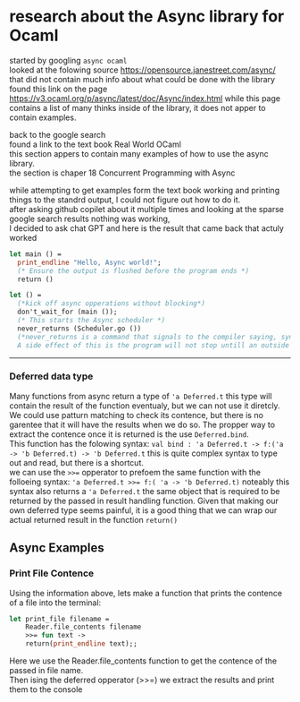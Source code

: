 # research about the Async library for Ocaml

started by googling `async ocaml`  
looked at the folowing source https://opensource.janestreet.com/async/  
that did not contain much info about what could be done with the library  
found this link on the page https://v3.ocaml.org/p/async/latest/doc/Async/index.html
while this page contains a list of many thinks inside of the library, it does not apper to contain examples.

back to the google search  
found a link to the text book Real World OCaml  
this section appers to contain many examples of how to use the async library.  
the section is chaper 18 Concurrent Programming with Async

while attempting to get examples form the text book working and printing things to the standrd output, I could not figure out how to do it.  
after asking github copilet about it multiple times and looking at the sparse google search results nothing was working,  
I decided to ask chat GPT and here is the result that came back that actuly worked
```ocaml
let main () =
  print_endline "Hello, Async world!";
  (* Ensure the output is flushed before the program ends *)
  return ()

let () =
  (*kick off async opperations without blocking*)
  don't_wait_for (main ());
  (* This starts the Async scheduler *)
  never_returns (Scheduler.go ())
  (*never_returns is a command that signals to the compiler saying, syncronux execution will not continue past this point and this function will never return.
  A side effect of this is the program will not stop untill an outside force(ctrl C) acts or explcit shutdown call is made from withn*)
```

---
### Deferred data type

Many functions from async return a type of `'a Deferred.t` this type will contain the result of the function eventualy, but we can not use it diretcly.  
We could use patturn matching to check its contence, but there is no garentee that it will have the results when we do so.
The propper way to extract the contence once it is returned is the use `Deferred.bind`.  
This function has the folowing syntax: `val bind : 'a Deferred.t -> f:('a -> 'b Deferred.t) -> 'b Deferred.t` this is quite complex syntax to type out and read, but there is a shortcut.  
we can use the `>>=` opperator to prefoem the same function with the folloeing syntax: `'a Deferred.t >>= f:( 'a -> 'b Deferred.t)`
noteably this syntax also returns a `'a Deferred.t`  the same object that is required to be returned by the passed in result handling function. Given that making our own deferred type seems painful, it is a good thing that we can wrap our actual returned result in the function `return()`

## Async Examples

### Print File Contence

Using the information above, lets make a function that prints the contence of a file into the terminal:
```ocaml
let print_file filename =
    Reader.file_contents filename
    >>= fun text ->
    return(print_endline text);;
```
Here we use the Reader.file_contents function to get the contence of the passed in file name.  
Then ising the deferred opperator (>>=) we extract the results and print them to the console